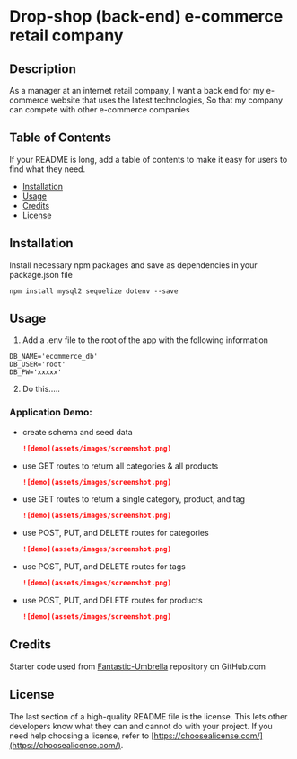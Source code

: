 # Drop-shop (back-end) e-commerce retail company

## Description

As a manager at an internet retail company,
I want a back end for my e-commerce website that uses the latest technologies,
So that my company can compete with other e-commerce companies

## Table of Contents

If your README is long, add a table of contents to make it easy for users to find what they need.

- [Installation](#installation)
- [Usage](#usage)
- [Credits](#credits)
- [License](#license)

## Installation

Install necessary npm packages and save as dependencies in your package.json file
```
npm install mysql2 sequelize dotenv --save
```

## Usage

1. Add a .env file to the root of the app with the following information
```
DB_NAME='ecommerce_db'
DB_USER='root'
DB_PW='xxxxx'
```

2. Do this.....

### Application Demo:
* create schema and seed data
    ```md
    ![demo](assets/images/screenshot.png)
    ```

* use GET routes to return all categories & all products
    ```md
    ![demo](assets/images/screenshot.png)
    ```

* use GET routes to return a single category, product, and tag
    ```md
    ![demo](assets/images/screenshot.png)
    ```

* use POST, PUT, and DELETE routes for categories
    ```md
    ![demo](assets/images/screenshot.png)
    ```

* use POST, PUT, and DELETE routes for tags
    ```md
    ![demo](assets/images/screenshot.png)
    ```

* use POST, PUT, and DELETE routes for products
    ```md
    ![demo](assets/images/screenshot.png)
    ```


## Credits

Starter code used from [Fantastic-Umbrella](https://github.com/coding-boot-camp/fantastic-umbrella) repository on GitHub.com

## License

The last section of a high-quality README file is the license. This lets other developers know what they can and cannot do with your project. If you need help choosing a license, refer to [https://choosealicense.com/](https://choosealicense.com/).
